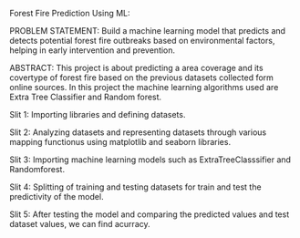 Forest Fire Prediction Using ML:

PROBLEM STATEMENT:
  Build a machine learning model that predicts and detects potential forest fire outbreaks based on environmental factors, helping in early intervention and prevention.


ABSTRACT:
  This project is about predicting a area coverage and its covertype of forest fire based on the previous datasets collected form online sources.
  In this project the machine learning algorithms used are Extra Tree Classifier and Random forest.

Slit 1:
  Importing libraries and defining datasets.

Slit 2:
  Analyzing datasets and representing datasets through various mapping functionus using matplotlib and seaborn libraries.

Slit 3:
  Importing machine learning models such as ExtraTreeClasssifier and Randomforest.

Slit 4:
  Splitting of training and testing datasets for train and test the predictivity of the model.

Slit 5:
  After testing the model and comparing the predicted values and test dataset values, we can find acurracy.
